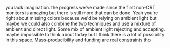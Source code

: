 you lack imagination. the progress we've made since the first non-CRT monitors is amazing but there is still more that can be done. Yeah you're right about missing colors because we'd be relying on ambient light but maybe we could also combine the two techniques and use a mixture of ambient and direct light. Some mix of ambient light rejecting and accepting. maybe impossible to think about today but I think there is a lot of possibility in this space. Mass-producibility and funding are real constraints tho
